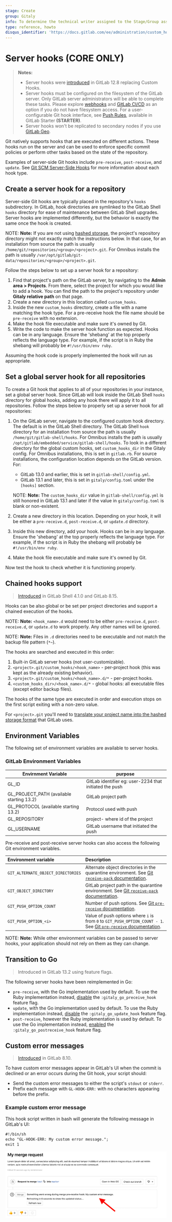 ```yaml
---
stage: Create
group: Gitaly
info: To determine the technical writer assigned to the Stage/Group associated with this page, see https://about.gitlab.com/handbook/engineering/ux/technical-writing/#designated-technical-writers
type: reference, howto
disqus_identifier: 'https://docs.gitlab.com/ee/administration/custom_hooks.html'
---
```


# Server hooks **(CORE ONLY)**

> **Notes:**
>
> - Server hooks were [introduced](https://gitlab.com/gitlab-org/gitlab/-/issues/196051) in GitLab 12.8 replacing Custom Hooks.
> - Server hooks must be configured on the filesystem of the GitLab server. Only GitLab server administrators will be able to complete these tasks. Please explore [webhooks](../user/project/integrations/webhooks.md) and [GitLab CI/CD](../ci/README.md) as an option if you do not have filesystem access. For a user-configurable Git hook interface, see [Push Rules](../push_rules/push_rules.md), available in GitLab Starter **(STARTER)**.
> - Server hooks won't be replicated to secondary nodes if you use [GitLab Geo](geo/replication/index.md).

Git natively supports hooks that are executed on different actions. These hooks run
on the server and can be used to enforce specific commit policies or perform other
tasks based on the state of the repository.

Examples of server-side Git hooks include `pre-receive`, `post-receive`, and `update`.
See [Git SCM Server-Side Hooks](https://git-scm.com/book/en/v2/Customizing-Git-Git-Hooks#Server-Side-Hooks)
for more information about each hook type.

## Create a server hook for a repository

Server-side Git hooks are typically placed in the repository's `hooks`
subdirectory. In GitLab, hook directories are symlinked to the GitLab Shell
`hooks` directory for ease of maintenance between GitLab Shell upgrades.
Server hooks are implemented differently, but the behavior is exactly the same
once the hook is created.

NOTE: **Note:**
If you are not using [hashed storage](repository_storage_types.md#hashed-storage), the project's
repository directory might not exactly match the instructions below. In that case,
for an installation from source the path is usually `/home/git/repositories/<group>/<project>.git`.
For Omnibus installs the path is usually `/var/opt/gitlab/git-data/repositories/<group>/<project>.git`.

Follow the steps below to set up a server hook for a
repository:

1. Find that project's path on the GitLab server, by navigating to the
   **Admin area > Projects**. From there, select the project for which you
   would like to add a hook. You can find the path to the project's repository
   under **Gitaly relative path** on that page.
1. Create a new directory in this location called `custom_hooks`.
1. Inside the new `custom_hooks` directory, create a file with a name matching
   the hook type. For a pre-receive hook the file name should be `pre-receive`
   with no extension.
1. Make the hook file executable and make sure it's owned by Git.
1. Write the code to make the server hook function as expected. Hooks can be
   in any language. Ensure the 'shebang' at the top properly reflects the language
   type. For example, if the script is in Ruby the shebang will probably be
   `#!/usr/bin/env ruby`.

Assuming the hook code is properly implemented the hook will run as appropriate.

## Set a global server hook for all repositories

To create a Git hook that applies to all of your repositories in
your instance, set a global server hook. Since GitLab will look inside the GitLab Shell
`hooks` directory for global hooks, adding any hook there will apply it to all repositories.
Follow the steps below to properly set up a server hook for all repositories:

1. On the GitLab server, navigate to the configured custom hook directory. The
   default is in the GitLab Shell directory. The GitLab Shell `hook` directory
   for an installation from source the path is usually
   `/home/git/gitlab-shell/hooks`. For Omnibus installs the path is usually
    `/opt/gitlab/embedded/service/gitlab-shell/hooks`.
   To look in a different directory for the global custom hooks,
   set `custom_hooks_dir` in the Gitaly config. For Omnibus installations, this is set
   in `gitlab.rb`. For source installations, the configuration location depends on the
   GitLab version. For:

   - GitLab 13.0 and earlier, this is set in `gitlab-shell/config.yml`.
   - GitLab 13.1 and later, this is set in `gitaly/config.toml` under the `[hooks]`
     section.

   NOTE: **Note:**
   The `custom_hooks_dir` value in `gitlab-shell/config.yml` is still honored in GitLab
   13.1 and later if the value in `gitaly/config.toml` is blank or non-existent.

1. Create a new directory in this location. Depending on your hook, it will be
   either a `pre-receive.d`, `post-receive.d`, or `update.d` directory.
1. Inside this new directory, add your hook. Hooks can be
   in any language. Ensure the 'shebang' at the top properly reflects the language
   type. For example, if the script is in Ruby the shebang will probably be
   `#!/usr/bin/env ruby`.
1. Make the hook file executable and make sure it's owned by Git.

Now test the hook to check whether it is functioning properly.

## Chained hooks support

> [Introduced](https://gitlab.com/gitlab-org/gitlab-shell/-/merge_requests/93) in GitLab Shell 4.1.0 and GitLab 8.15.

Hooks can be also global or be set per project directories and support a chained
execution of the hooks.

NOTE: **Note:**
`<hook_name>.d` would need to be either `pre-receive.d`,
`post-receive.d`, or `update.d` to work properly. Any other names will be ignored.

NOTE: **Note:**
Files in `.d` directories need to be executable and not match the backup file
pattern (`*~`).

The hooks are searched and executed in this order:

1. Built-in GitLab server hooks (not user-customizable).
1. `<project>.git/custom_hooks/<hook_name>` - per-project hook (this was kept as the already existing behavior).
1. `<project>.git/custom_hooks/<hook_name>.d/*` - per-project hooks.
1. `<custom_hooks_dir>/<hook_name>.d/*` - global hooks: all executable files (except editor backup files).

The hooks of the same type are executed in order and execution stops on the
first script exiting with a non-zero value.

For `<project>.git` you'll need to
[translate your project name into the hashed storage format](repository_storage_types.md#translating-hashed-storage-paths)
that GitLab uses.

## Environment Variables

The following set of environment variables are available to server hooks.

### GitLab Environment Variables

| Envirnment Variable | purpose                                                 |
|---------------------|---------------------------------------------------------|
| GL_ID               | GitLab identifier eg: user-2234 that initiated the push |
| GL_PROJECT_PATH (available starting 13.2)     | GitLab project path                                     |
| GL_PROTOCOL (available starting 13.2)        | Protocol used with push                                 |
| GL_REPOSITORY       | project-<id> where id of the project                    |
| GL_USERNAME         | GitLab username that initiated the push                 |

Pre-receive and post-receive server hooks can also access the following Git environment variables.

| Environment variable               | Description                                                                                                                                                            |
|:-----------------------------------|:-----------------------------------------------------------------------------------------------------------------------------------------------------------------------|
| `GIT_ALTERNATE_OBJECT_DIRECTORIES` | Alternate object directories in the quarantine environment. See [Git `receive-pack` documentation](https://git-scm.com/docs/git-receive-pack#_quarantine_environment). |
| `GIT_OBJECT_DIRECTORY`             | GitLab project path in the quarantine environment. See [Git `receive-pack` documentation](https://git-scm.com/docs/git-receive-pack#_quarantine_environment).          |
| `GIT_PUSH_OPTION_COUNT`            | Number of push options. See [Git `pre-receive` documentation](https://git-scm.com/docs/githooks#pre-receive).                                                          |
| `GIT_PUSH_OPTION_<i>`              | Value of push options where `i` is from `0` to `GIT_PUSH_OPTION_COUNT - 1`. See [Git `pre-receive` documentation](https://git-scm.com/docs/githooks#pre-receive).      |

NOTE: **Note:**
While other environment variables can be passed to server hooks, your application
should not rely on them as they can change.

## Transition to Go

> Introduced in GitLab 13.2 using feature flags.

The following server hooks have been reimplemented in Go:

- `pre-receive`, with the Go implementation used by default. To use the Ruby
   implementation instead, [disable](../operations/feature_flags.md#enable-or-disable-feature-flag-strategies)
   the `:gitaly_go_preceive_hook` feature flag.
- `update`, with the Go implementation used by default. To use the Ruby implementation
   instead, [disable](../operations/feature_flags.md#enable-or-disable-feature-flag-strategies)
   the `:gitaly_go_update_hook` feature flag.
- `post-receive`, however the Ruby implementation is used by default. To use the Go
  implementation instead, [enabled](../operations/feature_flags.md#enable-or-disable-feature-flag-strategies)
  the `:gitaly_go_postreceive_hook` feature flag.

## Custom error messages

> [Introduced](https://gitlab.com/gitlab-org/gitlab-foss/-/merge_requests/5073) in GitLab 8.10.

To have custom error messages appear in GitLab's UI when the commit is
declined or an error occurs during the Git hook, your script should:

- Send the custom error messages to either the script's `stdout` or `stderr`.
- Prefix each message with `GL-HOOK-ERR:` with no characters appearing before the prefix.

### Example custom error message

This hook script written in bash will generate the following message in GitLab's UI:

```shell
#!/bin/sh
echo "GL-HOOK-ERR: My custom error message.";
exit 1
```

![Custom message from custom Git hook](img/custom_hooks_error_msg.png)
